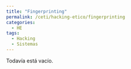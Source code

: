 ```yaml
---
title: "Fingerprinting"
permalink: /ceti/hacking-etico/fingerprinting
categories:
  - HE
tags:
  - Hacking
  - Sistemas
---
```


Todavía está vacío.
